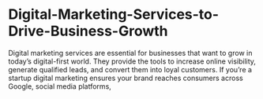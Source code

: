 # Digital-Marketing-Services-to-Drive-Business-Growth
Digital marketing services are essential for businesses that want to grow in today’s digital-first world. They provide the tools to increase online visibility, generate qualified leads, and convert them into loyal customers. If you’re a startup digital marketing ensures your brand reaches consumers across Google, social media platforms,
